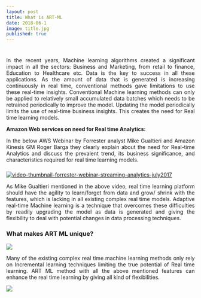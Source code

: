 ```yaml
---
layout: post
title: What is ART-ML
date: 2018-06-1
image: title.jpg
published: true
---
```


<div class="post">
	<h1 class="pageTitle"> </h1>
  	<style>body {text-align: justify;}</style>
  	<div class="body">
  		<p>In the recent years, Machine learning algorithms created a significant impact in all the sectors: Business and Marketing, from retail to finance, Education to Healthcare etc. Data is the key to success in all these applications. As the amount of data that is generated is increasing continuously in real time, conventional methods gave limitations to use these real-time insights. Conventional Machine learning methods can only be applied to relatively small accumulated data batches which needs to be retrained periodically to improve the model. Updating the model periodically limits the use of real-time business insights. This creates the need for Real time learning models. </p> 
      <p><b>Amazon Web services on need for Real time Analytics:</b></p>
      <p>In the below AWS Webinar by Forrester analyst Mike Gualtieri and Amazon Kinesis GM Roger Barga  they clearly explain about the need for Real-time Analytics and discuss the prevalent trend, its business significance, and characteristics required for real time learning models.  </p>
      <div class="videobox parbase section"> 
         <a href="https://youtu.be/-L0WIMY_gaU"> <h3> <span itemprop="name"></span> </h3>  
         <div id="element-563893c3-c626-4a11-988f-ea554cf97284" class="video-box video-box-full" itemscope="" itemtype="http://schema.org/VideoObject" data-video-url="https://youtu.be/-L0WIMY_gaU" data-start-time="0" data-video-name="" data-video-path="/kinesis/streaming-analytics-webinar">
           <meta itemprop="duration" content="T0S" />
           <h3> <meta itemprop="thumbnailUrl" content="//d1.awsstatic.com/video-thumbs/Kinesis/video-thumbnail-forrester-webinar-streaming-analytics-july2017.413e2ef761265ee56c972e1516012a040ddf1fb7.gif" /> 
           <meta itemprop="embedURL" content="https://youtu.be/-L0WIMY_gaU" /> </h3>
           <div class="thumb"> 
            <i class="play-video"></i> 
            <div class="image thumbnail parbase"> 
             <img alt="video-thumbnail-forrester-webinar-streaming-analytics-july2017" title="video-thumbnail-forrester-webinar-streaming-analytics-july2017" src="//d1.awsstatic.com/video-thumbs/Kinesis/video-thumbnail-forrester-webinar-streaming-analytics-july2017.413e2ef761265ee56c972e1516012a040ddf1fb7.gif" /> 
            </div> 
           </div> 
           <div class="video-meta"> 
           </div> 
          </div> </a> 
         <script>
  require(["scripts"], function() {
    $.awsComponent.videoBox('#element-563893c3-c626-4a11-988f-ea554cf97284');
  });
</script> 
        </div> 
		<p> As Mike Gualtieri mentioned in the above video, real time learning platform should have the agility to learn/forget from data and grow/ shrink with the features, which is lacking in all existing complex real time models. Adaptive real-time Machine learning is a technique that overcomes these difficulties  by readily upgrading the model as data is generated and giving the flexibility to deal with potential changes in data processing techniques.</p> 
      </div>
    <h3>What makes ART ML unique?</h3>
  	<style>img {display: block;margin-left: auto;margin-right: auto;} </style>
	<img src="{{ '/assets/img/Artmalfeatures.PNG' | prepend: site.baseurl }}" >
  	<div class="body">
      	<p> Many of the existing complex real time machine learning methods only rely on Incremental learning techniques limiting the true potential of Real time learning. ART ML method with all the above mentioned features can enhance the real time learning by giving all kind of flexibilities. </p>

</div>
<style>img {display: block;margin-left: auto;margin-right: auto;style="width: 50%; height: 50%; } </style> 
<img src= "{{ '/assets/img/title.PNG'}}" >

